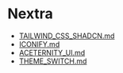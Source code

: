# Nextra

* [TAILWIND_CSS_SHADCN.md](TAILWIND_CSS_SHADCN.md)
* [ICONIFY.md](ICONIFY.md)
* [ACETERNITY_UI.md](ACETERNITY_UI.md)
* [THEME_SWITCH.md](THEME_SWITCH.md)

